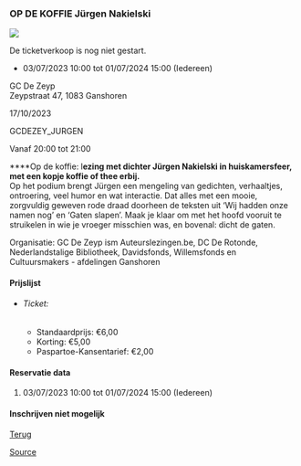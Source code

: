 ### OP DE KOFFIE Jürgen Nakielski

![](https://s3-eu-west-1.amazonaws.com/os-kwdo/prod/vgc/images/activity/646dc081f1d47_WS1510-120_-_profielfoto_grijswaarden.jpg)

De ticketverkoop is nog niet gestart.

* 03/07/2023 10:00 tot 01/07/2024 15:00 (Iedereen)

GC De Zeyp  
Zeypstraat 47, 1083 Ganshoren

17/10/2023

GCDEZEY_JURGEN

Vanaf 20:00 tot 21:00

****Op de koffie: l**ezing ****met dichter Jürgen Nakielski**** in huiskamersfeer, met een kopje koffie of thee erbij.**  
Op het podium brengt Jürgen een mengeling van gedichten, verhaaltjes, ontroering, veel humor en wat interactie. Dat alles met een mooie, zorgvuldig geweven rode draad doorheen de teksten uit ‘Wij hadden onze namen nog’ en ‘Gaten slapen’. Maak je klaar om met het hoofd vooruit te struikelen in wie je vroeger misschien was, en bovenal: dicht de gaten.  
  
  
Organisatie: GC De Zeyp ism Auteurslezingen.be, DC De Rotonde, Nederlandstalige Bibliotheek, Davidsfonds, Willemsfonds en  
Cultuursmakers - afdelingen Ganshoren

#### Prijslijst

* ###### Ticket:
    
    * Standaardprijs: €6,00
    * Korting: €5,00
    * Paspartoe-Kansentarief: €2,00

  

#### Reservatie data

1.  03/07/2023 10:00 tot 01/07/2024 15:00 (Iedereen)

#### Inschrijven niet mogelijk

[Terug](/activity/index)

[Source](https://tickets.vgc.be/ticketingActivity/subscribe/GCDEZEY_JURGEN)